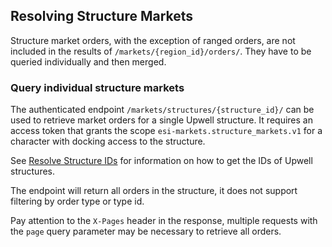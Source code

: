 ## Resolving Structure Markets

Structure market orders, with the exception of ranged orders, are not included in the results of `/markets/{region_id}/orders/`. They have to be queried individually and then merged.

### Query individual structure markets

The authenticated endpoint `/markets/structures/{structure_id}/` can be used to retrieve market orders for a single Upwell structure. It requires an access token that grants the scope `esi-markets.structure_markets.v1` for a character with docking access to the structure.

See [Resolve Structure IDs](/docs/scenarios/resolve_structure_ids.html) for information on how to get the IDs of Upwell structures.

The endpoint will return all orders in the structure, it does not support filtering by order type or type id.

Pay attention to the `X-Pages` header in the response, multiple requests with the `page` query parameter may be necessary to retrieve all orders.
